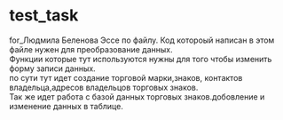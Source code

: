 # test_task
for_Людмила Беленова
Эссе по файлу.
Код котороый написан в этом файле нужен для преобразование данных.  
Функции которые тут используются нужны для того чтобы изменить форму записи данных.  
по сути тут идет создание торговой марки,знаков, контактов владельца,адресов владельцов торговых знаков.  
Так же идет работа с базой данных торговых знаков.добовление и изменение данных в таблице.
